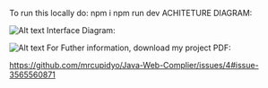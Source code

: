 To run this locally do:
npm i
npm run dev 
ACHITETURE DIAGRAM:

![Alt text](https://github.com/user-attachments/assets/2701e499-5b97-42f1-950e-d9ac3d54da59)
Interface Diagram:

![Alt text](https://github.com/user-attachments/assets/bba977f3-d843-47a0-9b29-f142758db66e)
For Futher information, download my project PDF:

https://github.com/mrcupidyo/Java-Web-Complier/issues/4#issue-3565560871
